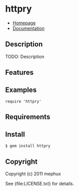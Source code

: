 # httpry

* [Homepage](http://rubygems.org/gems/httpry)
* [Documentation](http://rubydoc.info/gems/httpry/frames)

## Description

TODO: Description

## Features

## Examples

    require 'httpry'

## Requirements

## Install

    $ gem install httpry

## Copyright

Copyright (c) 2011 mephux

See {file:LICENSE.txt} for details.
